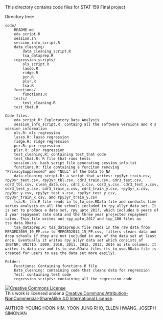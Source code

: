 This directory contains code files for STAT 159 Final project

Directory tree:
```
code/
	README.md
	eda_script.R
	session.sh
	session_info_script.R
	data_cleaning/
		data_cleaning_script.R
		tsa_dataprep.R
	regression_scripts/
		ols_script.R 
		lasso.R
		ridge.R
		pcr.R
		plsr.R
		tsa.R
	functions/
		functions.R
	tests/
		test_cleaning.R
	test_that.R

```

```
Code files:
	eda_script.R: Exploratory Data Analysis
	session_info_script.R: containg all the software versions and R's session information
	ols.R: ols regression
	lasso.R: lasso regression
	ridge.R: ridge regression
	pcr.R: pcr regression
	plsr.R: plsr regression
	test_cleaning.R: containing test_that code
	test_that.R: R file that runs tests
	session.sh: bash script file generating session_info.txt
	functions.R: file containing a funciton removing "PrivacySuppressed" and "NULL" of the Data to NA
	data_cleaning_script.R: a script that writes: rpy3yr_train.csv, rpy3yr_test.csv, rpy3yr_tbl.csv, cdr3_train.csv, cdr3_test.csv, cdr3_tbl.csv, clean_data.csv, cdr3_x.csv, cdr3_y.csv, cdr3_test_x.csv, cdr3_test_y.csv, cdr3_train_x.csv, cdr3_train_y.csv,	rpy3yr_x.csv, rpy3yr_y.csv, rpy3yr_test_x.csv, rpy3yr_test_y.csv, rpy3yr_train_x.csv, and rpy3yr_train_y.csv
	tsa.R: tsa.R file reads in ts_to_use.RData file and conducts time series analysis on all the schools included in rpy_allyr data set. It is set to produce a data set, rpy_upto_2017, which includes 6 years of 3 year repayment rate data and the three year projected repayment rates. This file writes out rpy_upto_2017 and top_100 files as tsa_data.RData.
	tsa_dataprep.R: tsa_dataprep.R file reads in the raw data from MERGED2009_10_PP.csv to MERGED2014_15_PP.csv, filters cleans data and drop schools if they are not included in any of the data set at least once. Eventually it writes rpy_allyr data set which consists of INSTNM, UNITID, 2009, 2010, 2011, 2012, 2013, 2014 as its columns. It writes ts_data.csv and ts_to_use.RData files (ts_to_use.RData file is created for users to use the data set more easily).
```

```
Folder: 
	Functions: Containing functions.R file
	Data_cleaning: containing code that cleans data for regression
	Test: containing test code
	regression_scripts: containing all the regression code
```
<a rel="license" href="http://creativecommons.org/licenses/by-nc-sa/4.0/"><img alt="Creative Commons License" style="border-
width:0" src="https://i.creativecommons.org/l/by-nc-sa/4.0/88x31.png" /></a><br />This work is licensed under a <a rel="license"
href="http://creativecommons.org/licenses/by-nc-sa/4.0/">Creative Commons Attribution-NonCommercial-ShareAlike 4.0 International License</a>.

AUTHOR: YOUNG HOON KIM, YOON JUNG RHO, ELLEN HWANG, JOSEPH SIMONIAN
